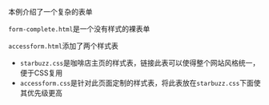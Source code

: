 本例介绍了一个复杂的表单

`form-complete.html`是一个没有样式的裸表单

`accessform.html`添加了两个样式表

- `starbuzz.css`是咖啡店主页的样式表，链接此表可以使得整个网站风格统一，便于CSS复用
- `accessform.css`是针对此页面定制的样式表，将此表放在`starbuzz.css`下面使其优先级更高